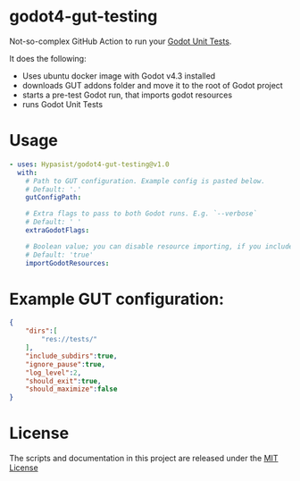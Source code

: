 # godot4-gut-testing

Not-so-complex GitHub Action to run your [Godot Unit Tests](https://github.com/bitwes/Gut).

It does the following:
  - Uses ubuntu docker image with Godot v4.3 installed
  - downloads GUT addons folder  and move it to the root of Godot project
  - starts a pre-test Godot run, that imports godot resources
  - runs Godot Unit Tests

# Usage

<!-- start usage -->
```yaml
- uses: Hypasist/godot4-gut-testing@v1.0
  with:
    # Path to GUT configuration. Example config is pasted below.
    # Default: '.'
    gutConfigPath:

    # Extra flags to pass to both Godot runs. E.g. `--verbose`
    # Default: ' '
    extraGodotFlags:

    # Boolean value; you can disable resource importing, if you include `.godot` folder in your repository.
    # Default: 'true'
    importGodotResources:
```
<!-- end usage -->

# Example GUT configuration:

```json
{
    "dirs":[
        "res://tests/"
    ],
    "include_subdirs":true,
    "ignore_pause":true,
    "log_level":2,
    "should_exit":true,
    "should_maximize":false
}
```


# License

The scripts and documentation in this project are released under the [MIT License](LICENSE)
